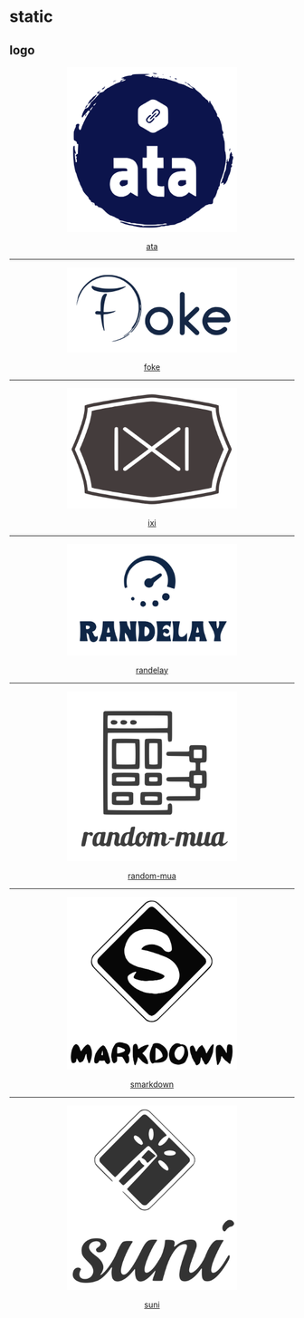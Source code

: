 # static

## logo

<div align="center">
	<div>
		<img width="300" src="logo/ata.svg" alt="ata">
	</div>
	<p align="center"><a href="https://github.com/yahtnif/ata">ata</a></p>
</div>

---

<div align="center">
	<div>
		<img width="300" src="logo/foke.svg" alt="foke">
	</div>
	<p align="center"><a href="https://github.com/yahtnif/foke">foke</a></p>
</div>

---

<div align="center">
	<div>
		<img width="300" src="logo/ixi.svg" alt="ixi">
	</div>
	<p align="center"><a href="https://github.com/yahtnif/ixi">ixi</a></p>
</div>

---

<div align="center">
	<div>
		<img width="300" src="logo/randelay.svg" alt="randelay">
	</div>
	<p align="center"><a href="https://github.com/yahtnif/randelay">randelay</a></p>
</div>

---

<div align="center">
	<div>
		<img width="300" src="logo/random-mua.svg" alt="random-mua">
	</div>
	<p align="center"><a href="https://github.com/yahtnif/random-mua">random-mua</a></p>
</div>

---

<div align="center">
	<div>
		<img width="300" src="logo/smarkdown.svg" alt="smarkdown">
	</div>
	<p align="center"><a href="https://github.com/yahtnif/smarkdown">smarkdown</a></p>
</div>

---

<div align="center">
	<div>
		<img width="300" src="logo/suni.svg" alt="suni">
	</div>
	<p align="center"><a href="https://github.com/yahtnif/suni">suni</a></p>
</div>
